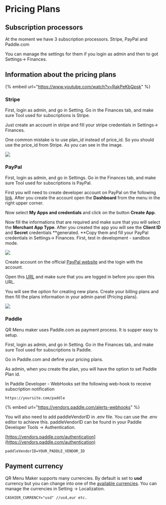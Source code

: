 # Pricing Plans

## Subscription processors

At the moment we have 3 subscription processors. Stripe, PayPal and Paddle.com

You can manage the settings for them if you login as admin and then to got Settings-> Finances.

## **Information about the pricing plans**

{% embed url="https://www.youtube.com/watch?v=RakPeKbQpsk" %}

### Stripe

First, login as admin, and go in Setting. Go in the Finances tab, and make sure Tool used for subscriptions is Stripe.

Just create an account in stripe and fill your stripe credentials in Settings-> Finances.

One common mistake is to use plan\_id instead of price\_id. So you should use the price\_id from Stripe. As you can see in the image.

![](https://i.imgur.com/0WnONPQ.png)

### PayPal

First, login as admin, and go in Settings. Go in the Finances tab, and make sure Tool used for subscriptions is PayPal.

First you will need to create developer account on PayPal on the following [link](https://developer.paypal.com/classic-home). After you create the account open the **Dashboard** from the menu in the right upper corner.

Now select **My Apps and credentials** and click on the button **Create App**.

Now fill the informations that are required and make sure that you will select the **Merchant App Type**. After you created the app you will see the **Client ID** and **Secret** credentials **generated. **Copy them and fill your PayPal credentials in Settings-> Finances. First, test in development - sandbox mode.

![](https://i.imgur.com/Ugl2WFb.png)

Create account on the official [PayPal website](https://www.paypal.com) and the login with the account.

Open this [URL](https://www.paypal.com/billing/plans) and make sure that you are logged in before you open this URL.

You will see the option for creating new plans. Create your billing plans and then fill the plans information in your admin panel (Pricing plans).

![](https://i.imgur.com/u3FU1Yr.png)

### Paddle

QR Menu maker uses Paddle.com as payment process. It is supper easy to setup.

First, login as admin, and go in Setting. Go in the Finances tab, and make sure Tool used for subscriptions is Paddle.

Go in Paddle.com and define your pricing plans.

As admin, when you create the plan, you will have the option to set Paddle Plan id.

In Paddle Developer - WebHooks set the following web-hook to receive subscription notification

```
https://yoursite.com/paddle
```

{% embed url="https://vendors.paddle.com/alerts-webhooks" %}

You will also need to add paddleVendorID in .env file. You can use the .env editor to achieve this. paddleVendorID can be found in your Paddle Developer Tools -> Authentication.

[https://vendors.paddle.com/authentication](https://vendors.paddle.com/authentication)

```
paddleVendorID=YOUR_PADDLE_VENDOR_ID
```

## **Payment currency**

QR Menu Maker supports many currencies. By default is set to **usd** currency but you can change into one of the [available currencies](https://stripe.com/docs/currencies#presentment-currencies). You can manage the currencies in Setting -> Localization.

```
CASHIER_CURRENCY="usd" //usd,eur etc.
```
